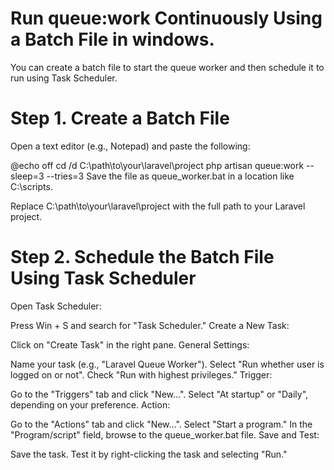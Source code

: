 # Run queue:work Continuously Using a Batch File in windows.

You can create a batch file to start the queue worker and then schedule it to run using Task Scheduler.

# Step 1. Create a Batch File

Open a text editor (e.g., Notepad) and paste the following:

@echo off
cd /d C:\path\to\your\laravel\project
php artisan queue:work --sleep=3 --tries=3
Save the file as queue_worker.bat in a location like C:\scripts.

Replace C:\path\to\your\laravel\project with the full path to your Laravel project.

# Step 2. Schedule the Batch File Using Task Scheduler

Open Task Scheduler:

Press Win + S and search for "Task Scheduler."
Create a New Task:

Click on "Create Task" in the right pane.
General Settings:

Name your task (e.g., "Laravel Queue Worker").
Select "Run whether user is logged on or not".
Check "Run with highest privileges."
Trigger:

Go to the "Triggers" tab and click "New...".
Select "At startup" or "Daily", depending on your preference.
Action:

Go to the "Actions" tab and click "New...".
Select "Start a program."
In the "Program/script" field, browse to the queue_worker.bat file.
Save and Test:

Save the task.
Test it by right-clicking the task and selecting "Run."
